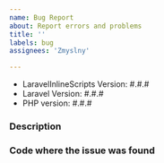 ```yaml
---
name: Bug Report
about: Report errors and problems
title: ''
labels: bug
assignees: 'Zmyslny'

---
```


<!-- First, thank you for reporting a bug. That takes time and I appreciate that. -->

- LaravelInlineScripts Version: #.#.#
- Laravel Version: #.#.#
- PHP version: #.#.#

### Description
<!-- Please describe your problem here. -->



### Code where the issue was found

```php

```